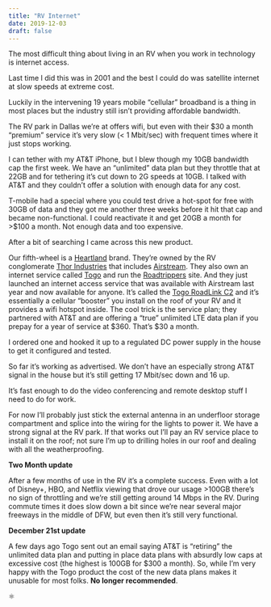 ```yaml
---
title: "RV Internet"
date: 2019-12-03
draft: false
---
```


The most difficult thing about living in an RV when you work in technology 
is internet access.

Last time I did this was in 2001 and the best I could do was satellite 
internet at slow speeds at extreme cost.

Luckily in the intervening 19 years mobile “cellular” broadband is a thing 
in most places but the industry still isn’t providing affordable bandwidth.

The RV park in Dallas we’re at offers wifi, but even with their $30 a month 
“premium” service it’s very slow (< 1 Mbit/sec) with frequent times where it 
just stops working.

I can tether with my AT&T iPhone, but I blew though my 10GB bandwidth cap 
the first week. We have an “unlimited” data plan but they throttle that at 
22GB and for tethering it’s cut down to 2G speeds at 10GB. I talked with 
AT&T and they couldn’t offer a solution with enough data for any cost.

T-mobile had a special where you could test drive a hot-spot for free with 
30GB of data and they got me another three weeks before it hit that cap and 
became non-functional. I could reactivate it and get 20GB a month for >$100 
a month. Not enough data and too expensive.

After a bit of searching I came across this new product.

Our fifth-wheel is a 
[Heartland](https://heartlandrvs.com) 
brand. They’re owned by the RV conglomerate 
[Thor Industries](https://www.thorindustries.com) 
that includes 
[Airstream](https://www.airstream.com). 
They also own an internet service called 
[Togo](https://togorv.com) 
and run the 
[Roadtrippers](https://roadtrippers.com) 
site. And they just launched an internet access service that was available 
with Airstream last year and now available for anyone. It’s called the 
[Togo RoadLink C2](https://togorv.com/roadlink-c2-rv-wifi-router/) 
and it’s essentially a cellular “booster” you install on the roof of your RV 
and it provides a wifi hotspot inside. The cool trick is the service plan; 
they partnered with AT&T and are offering a “true” unlimited LTE data plan 
if you prepay for a year of service at $360. That’s $30 a month.

I ordered one and hooked it up to a regulated DC power supply in the house to 
get it configured and tested.

So far it’s working as advertised. We don’t have an especially strong AT&T 
signal in the house but it’s still getting 17 Mbit/sec down and 16 up.

It’s fast enough to do the video conferencing and remote desktop stuff I need 
to do for work.

For now I’ll probably just stick the external antenna in an underfloor storage 
compartment and splice into the wiring for the lights to power it. We have a 
strong signal at the RV park. If that works out I’ll pay an RV service place 
to install it on the roof; not sure I’m up to drilling holes in our roof and 
dealing with all the weatherproofing.

**Two Month update**

After a few months of use in the RV it’s a complete success. Even with a lot 
of Disney+, HBO, and Netflix viewing that drove our usage >100GB there’s no 
sign of throttling and we’re still getting around 14 Mbps in the RV. During 
commute times it does slow down a bit since we’re near several major freeways 
in the middle of DFW, but even then it’s still very functional.

**December 21st update**

A few days ago Togo sent out an email saying AT&T is “retiring” the unlimited 
data plan and putting in place data plans with absurdly low caps at excessive 
cost (the highest is 100GB for $300 a month). So, while I’m very happy with 
the Togo product the cost of the new data plans makes it unusable for most 
folks. **No longer recommended**.

&#x269B;
